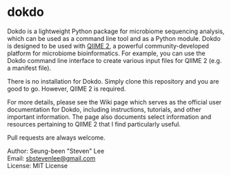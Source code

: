 # dokdo

Dokdo is a lightweight Python package for microbiome sequencing analysis, which can be used as a command line tool and as a Python module. Dokdo is designed to be used with [QIIME 2](https://qiime2.org/), a powerful community-developed platform for microbiome bioinformatics. For example, you can use the Dokdo command line interface to create various input files for QIIME 2 (e.g. a manifest file).

There is no installation for Dokdo. Simply clone this repository and you are good to go. However, QIIME 2 is required.

For more details, please see the Wiki page which serves as the official user documentation for Dokdo, including instructions, tutorials, and other important information. The page also documents select information and resources pertaining to QIIME 2 that I find particularly useful.

Pull requests are always welcome.

Author: Seung-been "Steven" Lee<br/>
Email: sbstevenlee@gmail.com<br/>
License: MIT License